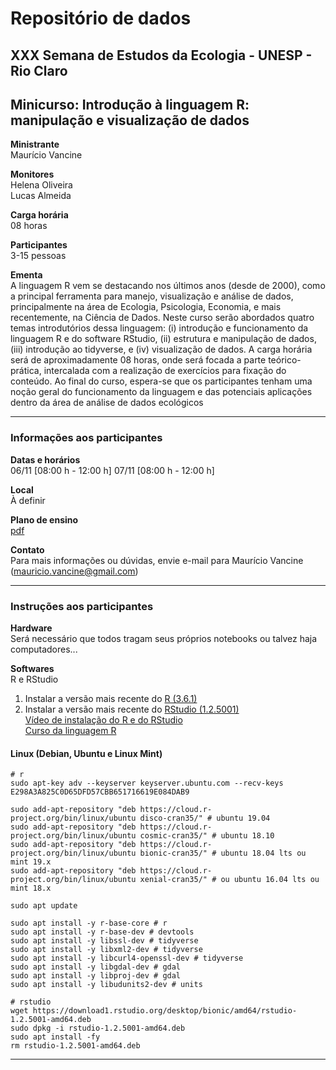 # Repositório de dados

## XXX Semana de Estudos da Ecologia - UNESP - Rio Claro

## Minicurso: Introdução à linguagem R: manipulação e visualização de dados

**Ministrante** <br>
Maurício Vancine

**Monitores** <br>
Helena Oliveira <br>
Lucas Almeida

**Carga horária** <br>
08 horas

**Participantes** <br>
3-15 pessoas

**Ementa** <br>
A linguagem R vem se destacando nos últimos anos (desde de 2000), como a principal ferramenta para manejo, visualização e análise de dados, principalmente na área de Ecologia, Psicologia, Economia, e mais recentemente, na Ciência de Dados. Neste curso serão abordados quatro temas introdutórios dessa linguagem: (i) introdução e funcionamento da linguagem R e do software RStudio, (ii) estrutura e manipulação de dados, (iii) introdução ao tidyverse, e (iv) visualização de dados. A carga horária será de aproximadamente 08 horas, onde será focada a parte teórico-prática, intercalada com a realização de exercícios para fixação do conteúdo. Ao final do curso, espera-se que os participantes tenham uma noção geral do funcionamento da linguagem e das potenciais aplicações dentro da área de análise de dados  ecológicos

---

### Informações aos participantes

**Datas e horários** <br>
06/11 [08:00 h - 12:00 h] 
07/11 [08:00 h - 12:00 h]

**Local** <br>
À definir

**Plano de ensino** <br> 
[pdf](https://github.com/mauriciovancine/minicurso-r-sebio-2019/blob/master/00_plano_ensino/plano_ensino_minicurso_r_2019_see.pdf)

**Contato** <br>
Para mais informações ou dúvidas, envie e-mail para Maurício Vancine (mauricio.vancine@gmail.com)

---

### Instruções aos participantes

**Hardware** <br>
Será necessário que todos tragam seus próprios notebooks ou talvez haja computadores...

**Softwares**<br>
R e RStudio <br>
1. Instalar a versão mais recente do [R (3.6.1)](https://www.r-project.org) <br>
2. Instalar a versão mais recente do [RStudio (1.2.5001)](https://www.rstudio.com) <br>
[Vídeo de instalação do R e do RStudio](https://youtu.be/l1bWvZMNMCM) <br>
[Curso da linguagem R](https://www.youtube.com/playlist?list=PLucm8g_ezqNq0RMHvzZ8M32xhopFhmsr6)

#### Linux (Debian, Ubuntu e Linux Mint)

```
# r
sudo apt-key adv --keyserver keyserver.ubuntu.com --recv-keys E298A3A825C0D65DFD57CBB651716619E084DAB9

sudo add-apt-repository "deb https://cloud.r-project.org/bin/linux/ubuntu disco-cran35/" # ubuntu 19.04
sudo add-apt-repository "deb https://cloud.r-project.org/bin/linux/ubuntu cosmic-cran35/" # ubuntu 18.10
sudo add-apt-repository "deb https://cloud.r-project.org/bin/linux/ubuntu bionic-cran35/" # ubuntu 18.04 lts ou mint 19.x
sudo add-apt-repository "deb https://cloud.r-project.org/bin/linux/ubuntu xenial-cran35/" # ou ubuntu 16.04 lts ou mint 18.x

sudo apt update

sudo apt install -y r-base-core # r
sudo apt install -y r-base-dev # devtools
sudo apt install -y libssl-dev # tidyverse
sudo apt install -y libxml2-dev # tidyverse
sudo apt install -y libcurl4-openssl-dev # tidyverse
sudo apt install -y libgdal-dev # gdal
sudo apt install -y libproj-dev # gdal
sudo apt install -y libudunits2-dev # units

# rstudio
wget https://download1.rstudio.org/desktop/bionic/amd64/rstudio-1.2.5001-amd64.deb
sudo dpkg -i rstudio-1.2.5001-amd64.deb
sudo apt install -fy
rm rstudio-1.2.5001-amd64.deb
```
---
